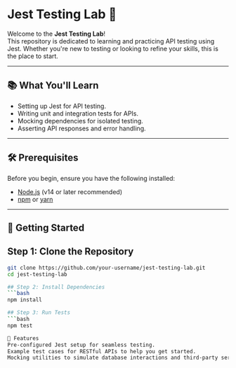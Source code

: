 # Jest Testing Lab 🚀

Welcome to the **Jest Testing Lab**!  
This repository is dedicated to learning and practicing API testing using Jest. Whether you're new to testing or looking to refine your skills, this is the place to start.

---

## 📚 What You'll Learn

- Setting up Jest for API testing.
- Writing unit and integration tests for APIs.
- Mocking dependencies for isolated testing.
- Asserting API responses and error handling.

---

## 🛠️ Prerequisites

Before you begin, ensure you have the following installed:

- [Node.js](https://nodejs.org/) (v14 or later recommended)
- [npm](https://www.npmjs.com/) or [yarn](https://yarnpkg.com/)

---

## 🚀 Getting Started

## Step 1: Clone the Repository

````bash
git clone https://github.com/your-username/jest-testing-lab.git
cd jest-testing-lab

## Step 2: Install Dependencies
```bash
npm install

## Step 3: Run Tests
```bash
npm test

🧪 Features
Pre-configured Jest setup for seamless testing.
Example test cases for RESTful APIs to help you get started.
Mocking utilities to simulate database interactions and third-party services for isolated testing.

````

```

```
